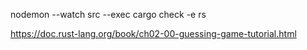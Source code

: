 nodemon --watch src --exec cargo check -e rs

https://doc.rust-lang.org/book/ch02-00-guessing-game-tutorial.html